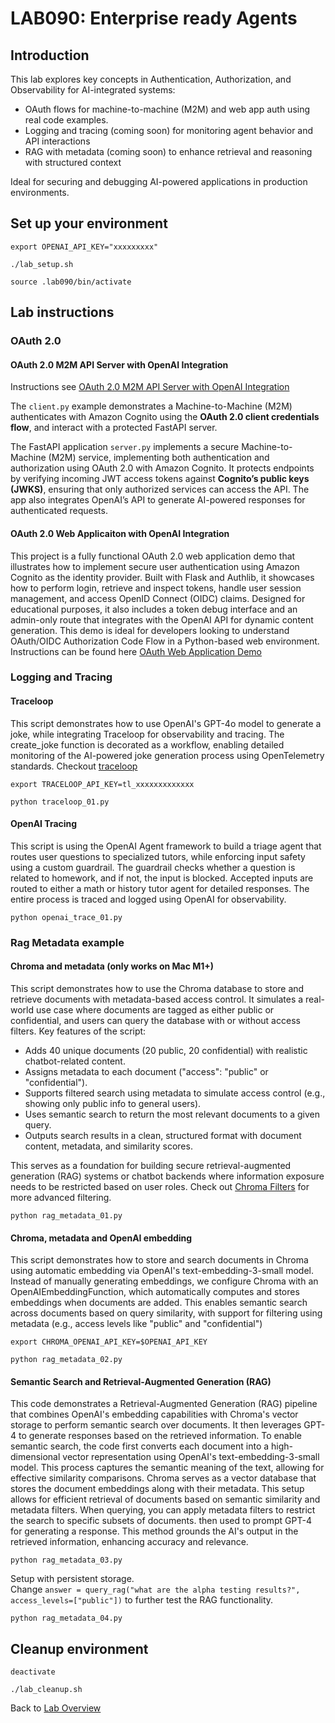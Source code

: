 # LAB090: Enterprise ready Agents
## Introduction
This lab explores key concepts in Authentication, Authorization, and Observability for AI-integrated systems:
- OAuth flows for machine-to-machine (M2M) and web app auth using real code examples.
- Logging and tracing (coming soon) for monitoring agent behavior and API interactions
- RAG with metadata (coming soon) to enhance retrieval and reasoning with structured context

Ideal for securing and debugging AI-powered applications in production environments.
## Set up your environment
```
export OPENAI_API_KEY="xxxxxxxxx"
```
```
./lab_setup.sh
```
```
source .lab090/bin/activate
```
## Lab instructions
### OAuth 2.0
#### OAuth 2.0 M2M API Server with OpenAI Integration
Instructions see [OAuth 2.0 M2M API Server with OpenAI Integration](https://github.com/kubiosec-ai/openai-oauth-demo/)<br>

The `client.py` example demonstrates a Machine-to-Machine (M2M) authenticates with Amazon Cognito using the **OAuth 2.0 client credentials flow**, and interact with a protected FastAPI server. 

The FastAPI application `server.py` implements a secure Machine-to-Machine (M2M) service, implementing both authentication and authorization using OAuth 2.0 with Amazon Cognito. It protects endpoints by verifying incoming JWT access tokens against **Cognito’s public keys (JWKS)**, ensuring that only authorized services can access the API. The app also integrates OpenAI’s API to generate AI-powered responses for authenticated requests. 


#### OAuth 2.0 Web Applicaiton with OpenAI Integration
This project is a fully functional OAuth 2.0 web application demo that illustrates how to implement secure user authentication using Amazon Cognito as the identity provider. Built with Flask and Authlib, it showcases how to perform login, retrieve and inspect tokens, handle user session management, and access OpenID Connect (OIDC) claims. Designed for educational purposes, it also includes a token debug interface and an admin-only route that integrates with the OpenAI API for dynamic content generation. This demo is ideal for developers looking to understand OAuth/OIDC Authorization Code Flow in a Python-based web environment.
Instructions can be found here [OAuth Web Application Demo](https://github.com/kubiosec-codecamp/oauth-web-app.git)

### Logging and Tracing
#### Traceloop
This script demonstrates how to use OpenAI's GPT-4o model to generate a joke, while integrating Traceloop for observability and tracing. The create_joke function is decorated as a workflow, enabling detailed monitoring of the AI-powered joke generation process using OpenTelemetry standards. Checkout [traceloop](https://www.traceloop.com/)
```
export TRACELOOP_API_KEY=tl_xxxxxxxxxxxxx
```
```
python traceloop_01.py
```
#### OpenAI Tracing
This script is using the OpenAI Agent framework to build a triage agent that routes user questions to specialized tutors, while enforcing input safety using a custom guardrail. The guardrail checks whether a question is related to homework, and if not, the input is blocked. Accepted inputs are routed to either a math or history tutor agent for detailed responses. The entire process is traced and logged using OpenAI for observability.

```
python openai_trace_01.py
```


### Rag Metadata example
#### Chroma and metadata (only works on Mac M1+)
This script demonstrates how to use the Chroma database to store and retrieve documents with metadata-based access control. It simulates a real-world use case where documents are tagged as either public or confidential, and users can query the database with or without access filters.
Key features of the script:
- Adds 40 unique documents (20 public, 20 confidential) with realistic chatbot-related content.
- Assigns metadata to each document ("access": "public" or "confidential").
- Supports filtered search using metadata to simulate access control (e.g., showing only public info to general users).
- Uses semantic search to return the most relevant documents to a given query.
- Outputs search results in a clean, structured format with document content, metadata, and similarity scores.

This serves as a foundation for building secure retrieval-augmented generation (RAG) systems or chatbot backends where information exposure needs to be restricted based on user roles.
Check out [Chroma Filters](https://cookbook.chromadb.dev/core/filters/#) for more advanced filtering.
```
python rag_metadata_01.py
```
#### Chroma, metadata and OpenAI embedding
This script demonstrates how to store and search documents in Chroma using automatic embedding via OpenAI's text-embedding-3-small model. Instead of manually generating embeddings, we configure Chroma with an OpenAIEmbeddingFunction, which automatically computes and stores embeddings when documents are added. This enables semantic search across documents based on query similarity, with support for filtering using metadata (e.g., access levels like "public" and "confidential")
```
export CHROMA_OPENAI_API_KEY=$OPENAI_API_KEY
```
```
python rag_metadata_02.py
```
#### Semantic Search and Retrieval-Augmented Generation (RAG)
This code demonstrates a Retrieval-Augmented Generation (RAG) pipeline that combines OpenAI's embedding capabilities with Chroma's vector storage to perform semantic search over documents. It then leverages GPT-4 to generate responses based on the retrieved information.
To enable semantic search, the code first converts each document into a high-dimensional vector representation using OpenAI's text-embedding-3-small model. This process captures the semantic meaning of the text, allowing for effective similarity comparisons.
Chroma serves as a vector database that stores the document embeddings along with their metadata. This setup allows for efficient retrieval of documents based on semantic similarity and metadata filters.
When querying, you can apply metadata filters to restrict the search to specific subsets of documents.
then used to prompt GPT-4 for generating a response. This method grounds the AI's output in the retrieved information, enhancing accuracy and relevance.
```
python rag_metadata_03.py
```
Setup with persistent storage.<br>
Change `answer = query_rag("what are the alpha testing results?", access_levels=["public"])` to further test the RAG functionality.
```
python rag_metadata_04.py
```
## Cleanup environment
```
deactivate
```
```
./lab_cleanup.sh
```
Back to [Lab Overview](https://github.com/kubiosec-agentic/agentic-labs/blob/master/README.md#-lab-overview)
